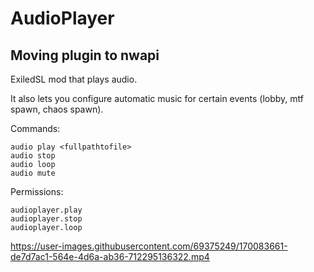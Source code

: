 # AudioPlayer

## Moving plugin to nwapi

ExiledSL mod that plays audio.

It also lets you configure automatic music for certain events (lobby, mtf spawn, chaos spawn).

Commands:
```
audio play <fullpathtofile>
audio stop
audio loop
audio mute
```

Permissions:
```
audioplayer.play
audioplayer.stop
audioplayer.loop
```

https://user-images.githubusercontent.com/69375249/170083661-de7d7ac1-564e-4d6a-ab36-712295136322.mp4
